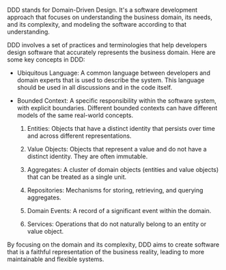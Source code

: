 DDD stands for Domain-Driven Design. It's a software development approach that focuses on understanding the business domain, its needs, and its complexity, and modeling the software according to that understanding.

DDD involves a set of practices and terminologies that help developers design software that accurately represents the business domain. Here are some key concepts in DDD:

- Ubiquitous Language: A common language between developers and domain experts that is used to describe the system. This language should be used in all discussions and in the code itself.

- Bounded Context: A specific responsibility within the software system, with explicit boundaries. Different bounded contexts can have different models of the same real-world concepts.

    1. Entities: Objects that have a distinct identity that persists over time and across different representations.

    1. Value Objects: Objects that represent a value and do not have a distinct identity. They are often immutable.

    1. Aggregates: A cluster of domain objects (entities and value objects) that can be treated as a single unit.

    1. Repositories: Mechanisms for storing, retrieving, and querying aggregates.

    1. Domain Events: A record of a significant event within the domain.

    1. Services: Operations that do not naturally belong to an entity or value object.

By focusing on the domain and its complexity, DDD aims to create software that is a faithful representation of the business reality, leading to more maintainable and flexible systems.